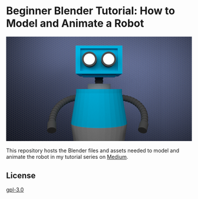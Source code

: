 # Beginner Blender Tutorial: How to Model and Animate a Robot
![](jared-nielsen-blender-robot.png)

This repository hosts the Blender files and assets needed to model and animate the robot in my tutorial series on [Medium](https://medium.com/@jarednielsen/beginner-blender-how-to-model-and-animate-a-robot-9be018e264a3).

## License
[gpl-3.0](http://www.gnu.org/copyleft/gpl.html)
